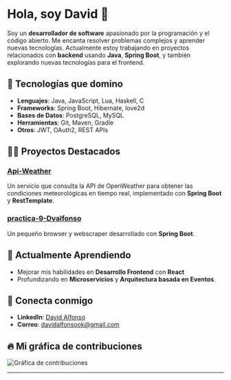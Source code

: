 # Hola, soy David 👋

Soy un **desarrollador de software** apasionado por la programación y el código abierto. Me encanta resolver problemas complejos y aprender nuevas tecnologías. Actualmente estoy trabajando en proyectos relacionados con **backend** usando **Java**, **Spring Boot**, y también explorando nuevas tecnologías para el frontend.

## 🚀 Tecnologías que domino

- **Lenguajes**: Java, JavaScript, Lua, Haskell, C
- **Frameworks**: Spring Boot, Hibernate, love2d
- **Bases de Datos**: PostgreSQL, MySQL
- **Herramientas**: Git, Maven, Gradle
- **Otros**: JWT, OAuth2, REST APIs

## 🧑‍💻 Proyectos Destacados

### [Api-Weather](https://github.com/dvalfonso/API-Weather)
Un servicio que consulta la API de OpenWeather para obtener las condiciones meteorológicas en tiempo real, implementado con **Spring Boot** y **RestTemplate**.

### [practica-9-Dvalfonso](https://github.com/dvalfonso/Browser)
Un pequeño browser y webscraper desarrollado con **Spring Boot**.

## 🌱 Actualmente Aprendiendo

- Mejorar mis habilidades en **Desarrollo Frontend** con **React**
- Profundizando en **Microservicios** y **Arquitectura basada en Eventos**.

## 📢 Conecta conmigo

- **LinkedIn**: [David Alfonso](https://www.linkedin.com/in/david-alfonso-080b56121/)
- **Correo**: [davidalfonsook@gmail.com](davidalfonsook@gmail.com)

## 🔥 Mi gráfica de contribuciones

![Gráfica de contribuciones](https://github-readme-stats.vercel.app/api?username=dvalfonso&show_icons=true&hide_title=true&count_private=true&hide=prs)

---
